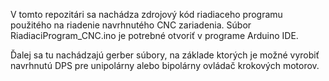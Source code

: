 V tomto repozitári sa nachádza zdrojový kód riadiaceho programu použitého na riadenie navrhnutého CNC zariadenia. 
Súbor RiadiaciProgram_CNC.ino je potrebné otvoriť v programe Arduino IDE.

Ďalej sa tu nachádzajú gerber súbory, na základe ktorých je možné vyrobiť navrhnutú DPS pre unipolárny alebo bipolárny ovládač krokových motorov.
